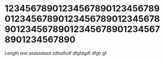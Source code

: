 # 1234567890123456789012345678901234567890123456789012345678901234567890123456789012345678901234567890

Length test
asdasdasd
sdfsdfsdf
dfgfdgdf dfgh gf